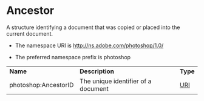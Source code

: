 # Ancestor

A structure identifying a document that was copied or placed into the current document.

- The namespace URI is http://ns.adobe.com/photoshop/1.0/

- The preferred namespace prefix is photoshop

|    |           |    |
|----|-----------|----|
|**Name**|**Description**|**Type**|
|photoshop:AncestorID|The unique identifier of a document  |[URI](../index.md#uri)|
